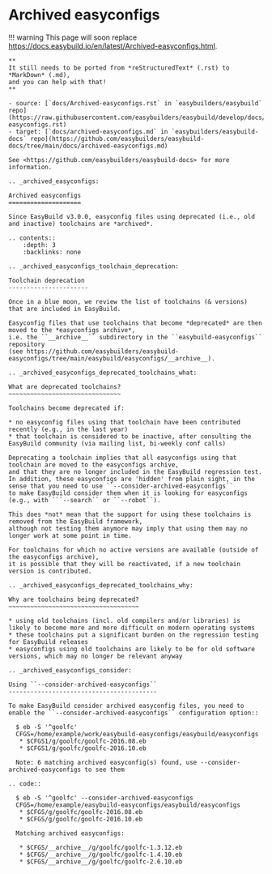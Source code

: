 # Archived easyconfigs

!!! warning
    This page will soon replace <https://docs.easybuild.io/en/latest/Archived-easyconfigs.html>.

    **
    It still needs to be ported from *reStructuredText* (.rst) to *MarkDown* (.md),  
    and you can help with that!
    **

    - source: [`docs/Archived-easyconfigs.rst` in `easybuilders/easybuild` repo](https://raw.githubusercontent.com/easybuilders/easybuild/develop/docs/Archived-easyconfigs.rst)
    - target: [`docs/archived-easyconfigs.md` in `easybuilders/easybuild-docs` repo](https://github.com/easybuilders/easybuild-docs/tree/main/docs/archived-easyconfigs.md)

    See <https://github.com/easybuilders/easybuild-docs> for more information.
```
.. _archived_easyconfigs:

Archived easyconfigs
====================

Since EasyBuild v3.0.0, easyconfig files using deprecated (i.e., old and inactive) toolchains are *archived*.

.. contents::
    :depth: 3
    :backlinks: none

.. _archived_easyconfigs_toolchain_deprecation:

Toolchain deprecation
----------------------

Once in a blue moon, we review the list of toolchains (& versions) that are included in EasyBuild.

Easyconfig files that use toolchains that become *deprecated* are then moved to the *easyconfigs archive*,
i.e. the ``__archive__`` subdirectory in the ``easybuild-easyconfigs`` repository
(see https://github.com/easybuilders/easybuild-easyconfigs/tree/main/easybuild/easyconfigs/__archive__).

.. _archived_easyconfigs_deprecated_toolchains_what:

What are deprecated toolchains?
~~~~~~~~~~~~~~~~~~~~~~~~~~~~~~~

Toolchains become deprecated if:

* no easyconfig files using that toolchain have been contributed recently (e.g., in the last year)
* that toolchain is considered to be inactive, after consulting the EasyBuild community (via mailing list, bi-weekly conf calls)

Deprecating a toolchain implies that all easyconfigs using that toolchain are moved to the easyconfigs archive,
and that they are no longer included in the EasyBuild regression test.
In addition, these easyconfigs are 'hidden' from plain sight, in the sense that you need to use ``--consider-archived-easyconfigs``
to make EasyBuild consider them when it is looking for easyconfigs (e.g., with ```--search`` or ``--robot``).

This does *not* mean that the support for using these toolchains is removed from the EasyBuild framework,
although not testing them anymore may imply that using them may no longer work at some point in time.

For toolchains for which no active versions are available (outside of the easyconfigs archive),
it is possible that they will be reactivated, if a new toolchain version is contributed.

.. _archived_easyconfigs_deprecated_toolchains_why:

Why are toolchains being deprecated?
~~~~~~~~~~~~~~~~~~~~~~~~~~~~~~~~~~~~

* using old toolchains (incl. old compilers and/or libraries) is likely to become more and more difficult on modern operating systems
* these toolchains put a significant burden on the regression testing for EasyBuild releases
* easyconfigs using old toolchains are likely to be for old software versions, which may no longer be relevant anyway

.. _archived_easyconfigs_consider:

Using ``--consider-archived-easyconfigs``
-----------------------------------------

To make EasyBuild consider archived easyconfig files, you need to enable the ``--consider-archived-easyconfigs`` configuration option::

  $ eb -S '^goolfc'
  CFGS=/home/example/work/easybuild-easyconfigs/easybuild/easyconfigs
   * $CFGS1/g/goolfc/goolfc-2016.08.eb
   * $CFGS1/g/goolfc/goolfc-2016.10.eb

  Note: 6 matching archived easyconfig(s) found, use --consider-archived-easyconfigs to see them

.. code::

  $ eb -S '^goolfc' --consider-archived-easyconfigs
  CFGS=/home/example/easybuild-easyconfigs/easybuild/easyconfigs
   * $CFGS/g/goolfc/goolfc-2016.08.eb
   * $CFGS/g/goolfc/goolfc-2016.10.eb

  Matching archived easyconfigs:

   * $CFGS/__archive__/g/goolfc/goolfc-1.3.12.eb
   * $CFGS/__archive__/g/goolfc/goolfc-1.4.10.eb
   * $CFGS/__archive__/g/goolfc/goolfc-2.6.10.eb

```
